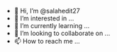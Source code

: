 - 👋 Hi, I’m @salahedit27
- 👀 I’m interested in ...
- 🌱 I’m currently learning ...
- 💞️ I’m looking to collaborate on ...
- 📫 How to reach me ...

<!---
salahedit27/salahedit27 is a ✨ special ✨ repository because its `README.md` (this file) appears on your GitHub profile.
You can click the Preview link to take a look at your changes.
https://www.tiktok.com/@salahedtit27/video/7089744887016410374?is_from_webapp=1&sender_device=pc&web_id=7075312752746841605
1000 share bot
--->
